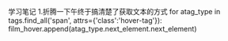 学习笔记
1.折腾一下午终于搞清楚了获取文本的方式
 for atag_type in tags.find_all('span', attrs={'class':'hover-tag'}):
        film_hover.append(atag_type.next_element.next_element)
       